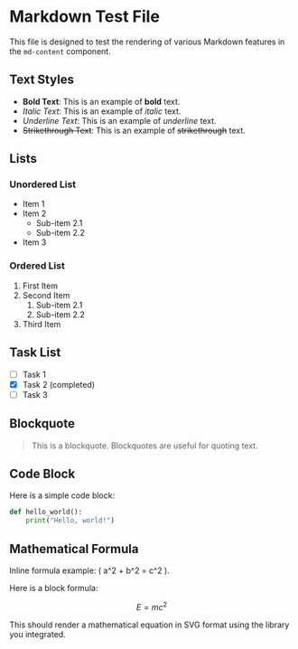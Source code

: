 # Markdown Test File

This file is designed to test the rendering of various Markdown features in the `md-content` component.

## Text Styles

- **Bold Text**: This is an example of **bold** text.
- *Italic Text*: This is an example of *italic* text.
- _Underline Text_: This is an example of _underline_ text.
- ~~Strikethrough Text~~: This is an example of ~~strikethrough~~ text.

## Lists

### Unordered List

- Item 1
- Item 2
  - Sub-item 2.1
  - Sub-item 2.2
- Item 3

### Ordered List

1. First Item
2. Second Item
   1. Sub-item 2.1
   2. Sub-item 2.2
3. Third Item

## Task List

- [ ] Task 1
- [x] Task 2 (completed)
- [ ] Task 3

## Blockquote

> This is a blockquote. Blockquotes are useful for quoting text.

## Code Block

Here is a simple code block:

```python
def hello_world():
    print("Hello, world!")
```

## Mathematical Formula

Inline formula example: \( a^2 + b^2 = c^2 \).

Here is a block formula:

$$
E = mc^2
$$

This should render a mathematical equation in SVG format using the library you integrated.
